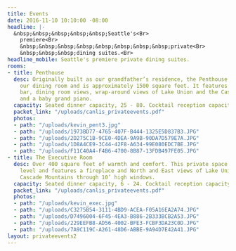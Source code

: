 ```yaml
---
title: Events
date: 2016-11-10 10:10:00 -08:00
headline: |-
  &nbsp;&nbsp;&nbsp;&nbsp;&nbsp;Seattle's<Br>
    premiere<Br>
    &nbsp;&nbsp;&nbsp;&nbsp;&nbsp;&nbsp;&nbsp;&nbsp;private<Br>
    &nbsp;&nbsp;&nbsp;dining suites.<Br>
headline_mobile: Seattle's premiere private dining suites.
rooms:
- title: Penthouse
  desc: Originally built as our grandfather’s residence, the Penthouse sits above
    our dining room and is approximately 1500 square feet. It features a full service
    bar, dining room views, wrap-around views of Lake Union and the Cascade Mountains,
    and a baby grand piano.
  capacity: Seated dinner capacity, 25 - 80. Cocktail reception capacity, 25 - 110
  packet_link: "/uploads/canlis_privateevents.pdf"
  photos:
  - path: "/uploads/kevin_pent3.jpg"
  - path: "/uploads/1973BD77-4765-407F-B444-1325E5D837B3.JPG"
  - path: "/uploads/2D275C1B-9CE0-4DEA-9A9B-90DA7D579E7A.JPG"
  - path: "/uploads/1D8A4CE9-3C44-42F8-A634-99E080EDC7BE.JPG"
  - path: "/uploads/F11C40A4-F4B6-4700-8B87-13FDB497FE05.JPG"
- title: The Executive Room
  desc: Over 400 square feet of warmth and comfort. This private space is on our main
    level and features a fireplace and North and East views of Lake Union and the
    Cascade Mountains through 10’ high windows.
  capacity: Seated dinner capacity, 6 - 24. Cocktail reception capacity, 12 - 30
  packet_link: "/uploads/canlis_privateevents.pdf"
  photos:
  - path: "/uploads/kevin_exec.jpg"
  - path: "/uploads/C3275B54-3111-4BD9-ACEA-F05A16EA2A74.JPG"
  - path: "/uploads/D7496004-6F45-4EA3-B886-2B333BCB2A53.JPG"
  - path: "/uploads/229EEFB8-AD56-4002-BFE3-FCBF3DA23C0D.JPG"
  - path: "/uploads/7A9C119C-A261-48D6-ABBE-9A94D7E42A41.JPG"
layout: privateevents2
---
```

